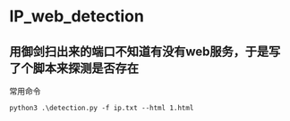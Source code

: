 ﻿# IP_web_detection
用御剑扫出来的端口不知道有没有web服务，于是写了个脚本来探测是否存在
---
常用命令
```
python3 .\detection.py -f ip.txt --html 1.html
```
